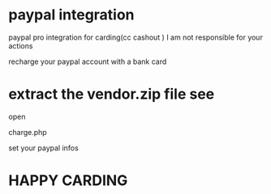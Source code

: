 # paypal integration
paypal pro integration for carding(cc cashout ) I am not responsible for your actions

recharge your paypal account with a bank card


# extract the vendor.zip file see

open 

charge.php

set your paypal infos


# HAPPY CARDING
